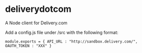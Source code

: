 # deliverydotcom
A Node client for Delivery.com

Add a config.js file under /src with the following format:

``module.exports = {
    API_URL : "http://sandbox.delivery.com/",
    OAUTH_TOKEN : "XXX"
}``